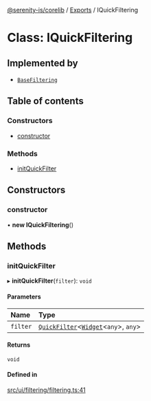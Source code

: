 [@serenity-is/corelib](../README.md) / [Exports](../modules.md) / IQuickFiltering

# Class: IQuickFiltering

## Implemented by

- [`BaseFiltering`](BaseFiltering.md)

## Table of contents

### Constructors

- [constructor](IQuickFiltering.md#constructor)

### Methods

- [initQuickFilter](IQuickFiltering.md#initquickfilter)

## Constructors

### constructor

• **new IQuickFiltering**()

## Methods

### initQuickFilter

▸ **initQuickFilter**(`filter`): `void`

#### Parameters

| Name | Type |
| :------ | :------ |
| `filter` | [`QuickFilter`](../interfaces/QuickFilter.md)<[`Widget`](Widget.md)<`any`\>, `any`\> |

#### Returns

`void`

#### Defined in

[src/ui/filtering/filtering.ts:41](https://github.com/serenity-is/serenity/blob/master/packages/corelib/src/ui/filtering/filtering.ts#L41)
